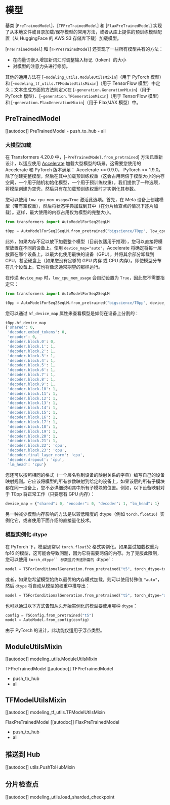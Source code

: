 <!--版权所有 2020 年 HuggingFace 团队。保留所有权利。

根据 Apache 许可证 2.0 版本许可，除非符合许可证的规定，否则您不得使用此文件。您可以在以下网址获取许可证的副本：

http://www.apache.org/licenses/LICENSE-2.0

除非适用法律要求或书面同意，否则依照许可证分发的软件是基于“原样”提供的，不附带任何明示或暗示的担保或条件。有关特定语言下权限的限制和限制，请参阅许可证。-->

# 模型

基类 [`PreTrainedModel`]、[`TFPreTrainedModel`] 和 [`FlaxPreTrainedModel`] 实现了从本地文件或目录加载/保存模型的常用方法，或者从库上提供的预训练模型配置（从 HuggingFace 的 AWS S3 存储库下载）加载模型。

[`PreTrainedModel`] 和 [`TFPreTrainedModel`] 还实现了一些所有模型共有的方法：

- 在向量词嵌入增加新词汇时调整输入标记（token）的大小
- 对模型的注意力头进行修剪。

其他的通用方法在 [`~modeling_utils.ModuleUtilsMixin`]（用于 PyTorch 模型）和 [`~modeling_tf_utils.TFModuleUtilsMixin`]（用于 TensorFlow 模型）中定义；文本生成方面的方法则定义在 [`~generation.GenerationMixin`]（用于 PyTorch 模型）、[`~generation.TFGenerationMixin`]（用于 TensorFlow 模型）和 [`~generation.FlaxGenerationMixin`]（用于 Flax/JAX 模型）中。

## PreTrainedModel

[[autodoc]] PreTrainedModel
    - push_to_hub
    - all

<a id='from_pretrained-torch-dtype'></a>

### 大模型加载

在 Transformers 4.20.0 中，[`~PreTrainedModel.from_pretrained`] 方法已重新设计，以适应使用 [Accelerate](https://huggingface.co/docs/accelerate/big_modeling) 加载大型模型的场景。这需要您使用的 Accelerate 和 PyTorch 版本满足： Accelerate >= 0.9.0， PyTorch >= 1.9.0。除了创建完整模型，然后在其中加载预训练权重（这会占用两倍于模型大小的内存空间，一个用于随机初始化模型，一个用于预训练权重），我们提供了一种选项，将模型创建为空壳，然后只有在加载预训练权重时才实例化其参数。

您可以使用 `low_cpu_mem_usage=True` 激活此选项。首先，在 Meta 设备上创建模型（带有空权重），然后将状态字典加载到其中（在分片检查点的情况下逐片加载）。这样，最大使用的内存占用仅为模型的完整大小。

```python
from transformers import AutoModelForSeq2SeqLM

t0pp = AutoModelForSeq2SeqLM.from_pretrained("bigscience/T0pp", low_cpu_mem_usage=True)
```

此外，如果内存不足以放下加载整个模型（目前仅适用于推理），您可以直接将模型放置在不同的设备上。使用 `device_map="auto"`，Accelerate 将确定将每一层放置在哪个设备上，以最大化使用最快的设备（GPU），并将其余部分卸载到 CPU，甚至硬盘上（如果您没有足够的 GPU 内存 或 CPU 内存）。即使模型分布在几个设备上，它也将像您通常期望的那样运行。

在传递 `device_map` 时，`low_cpu_mem_usage` 会自动设置为 `True`，因此您不需要指定它：

```python
from transformers import AutoModelForSeq2SeqLM

t0pp = AutoModelForSeq2SeqLM.from_pretrained("bigscience/T0pp", device_map="auto")
```

您可以通过 `hf_device_map` 属性来查看模型是如何在设备上分割的：

```python
t0pp.hf_device_map
{'shared': 0,
 'decoder.embed_tokens': 0,
 'encoder': 0,
 'decoder.block.0': 0,
 'decoder.block.1': 1,
 'decoder.block.2': 1,
 'decoder.block.3': 1,
 'decoder.block.4': 1,
 'decoder.block.5': 1,
 'decoder.block.6': 1,
 'decoder.block.7': 1,
 'decoder.block.8': 1,
 'decoder.block.9': 1,
 'decoder.block.10': 1,
 'decoder.block.11': 1,
 'decoder.block.12': 1,
 'decoder.block.13': 1,
 'decoder.block.14': 1,
 'decoder.block.15': 1,
 'decoder.block.16': 1,
 'decoder.block.17': 1,
 'decoder.block.18': 1,
 'decoder.block.19': 1,
 'decoder.block.20': 1,
 'decoder.block.21': 1,
 'decoder.block.22': 'cpu',
 'decoder.block.23': 'cpu',
 'decoder.final_layer_norm': 'cpu',
 'decoder.dropout': 'cpu',
 'lm_head': 'cpu'}
```

您还可以按照相同的格式（一个层名称到设备的映射关系的字典）编写自己的设备映射规则。它应该将模型的所有参数映射到给定的设备上，如果该层的所有子模块都在同一设备上，您不必详细说明其中所有子模块的位置。例如，以下设备映射对于 T0pp 将正常工作（只要您有 GPU 内存）：

```python
device_map = {"shared": 0, "encoder": 0, "decoder": 1, "lm_head": 1}
```

另一种减少模型内存影响的方法是以较低精度的 dtype（例如 `torch.float16`）实例化它，或者使用下面介绍的直接量化技术。

### 模型实例化 dtype

在 PyTorch 下，模型通常以 `torch.float32` 格式实例化。如果尝试加载权重为 fp16 的模型，这可能会导致问题，因为它将需要两倍的内存。为了克服此限制，您可以使用 `torch_dtype`` 参数显式传递所需的 `dtype`：

```python
model = T5ForConditionalGeneration.from_pretrained("t5", torch_dtype=torch.float16)
```
或者，如果您希望模型始终以最优的内存模式加载，则可以使用特殊值 `"auto"`，然后 `dtype` 将自动从模型的权重中推导出：
```python
model = T5ForConditionalGeneration.from_pretrained("t5", torch_dtype="auto")
```

也可以通过以下方式告知从头开始实例化的模型要使用哪种 `dtype`：

```python
config = T5Config.from_pretrained("t5")
model = AutoModel.from_config(config)
```

由于 PyTorch 的设计，此功能仅适用于浮点类型。


## ModuleUtilsMixin

[[autodoc]] modeling_utils.ModuleUtilsMixin

TFPreTrainedModel
[[autodoc]] TFPreTrainedModel
- push_to_hub
- all

## TFModelUtilsMixin
[[autodoc]] modeling_tf_utils.TFModelUtilsMixin

FlaxPreTrainedModel
[[autodoc]] FlaxPreTrainedModel
- push_to_hub
- all

## 推送到 Hub
[[autodoc]] utils.PushToHubMixin

## 分片检查点
[[autodoc]] modeling_utils.load_sharded_checkpoint
